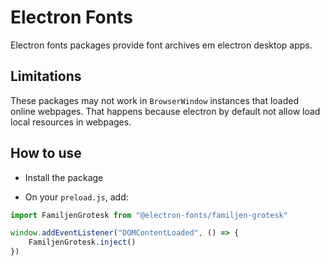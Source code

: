 # Electron Fonts

Electron fonts packages provide font archives em electron desktop apps.

## Limitations

These packages may not work in `BrowserWindow` instances that loaded online webpages. That happens because electron by default not allow load local resources in webpages.

## How to use

* Install the package

* On your `preload.js`, add:

```ts
import FamiljenGrotesk from "@electron-fonts/familjen-grotesk"

window.addEventListener("DOMContentLoaded", () => {
    FamiljenGrotesk.inject()
})
```